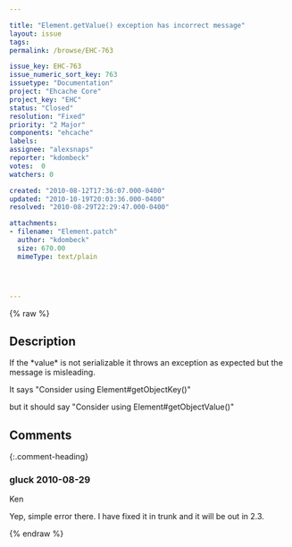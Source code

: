 ```yaml
---

title: "Element.getValue() exception has incorrect message"
layout: issue
tags: 
permalink: /browse/EHC-763

issue_key: EHC-763
issue_numeric_sort_key: 763
issuetype: "Documentation"
project: "Ehcache Core"
project_key: "EHC"
status: "Closed"
resolution: "Fixed"
priority: "2 Major"
components: "ehcache"
labels: 
assignee: "alexsnaps"
reporter: "kdombeck"
votes:  0
watchers: 0

created: "2010-08-12T17:36:07.000-0400"
updated: "2010-10-19T20:03:36.000-0400"
resolved: "2010-08-29T22:29:47.000-0400"

attachments:
- filename: "Element.patch"
  author: "kdombeck"
  size: 670.00
  mimeType: text/plain




---
```


{% raw %}

## Description

<div markdown="1" class="description">

If the \*value\* is not serializable it throws an exception as expected but the message is misleading.

It says
"Consider using Element#getObjectKey()"

but it should say
"Consider using Element#getObjectValue()"

</div>

## Comments


{:.comment-heading}
### **gluck** <span class="date">2010-08-29</span>

<div markdown="1" class="comment">

Ken

Yep, simple error there. I have fixed it in trunk and it will be out in 2.3.

</div>



{% endraw %}
